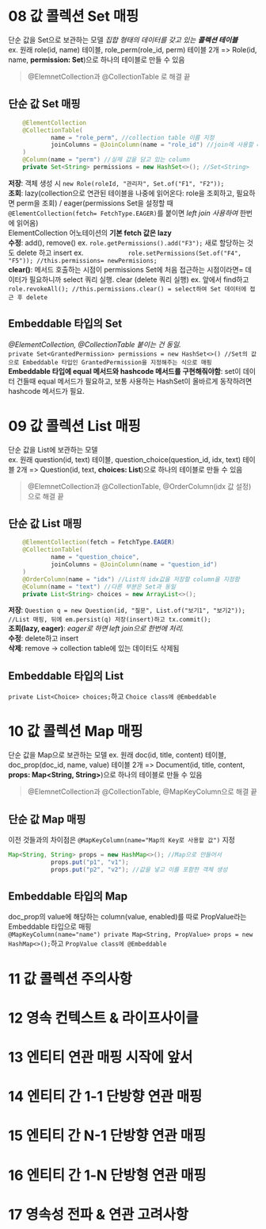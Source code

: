 # 08 값 콜렉션 Set 매핑
단순 값을 Set으로 보관하는 모델
*집합 형태의 데이터를 갖고 있는 **콜렉션 테이블***  
ex. 원래 role(id, name) 테이블, role_perm(role_id, perm) 테이블 2개 => Role(id, name, **permission: Set<String>**)으로 하나의 테이블로 만들 수 있음  
> @ElemnetCollection과 @CollectionTable 로 해결 끝  
## 단순 값 Set 매핑
```java
    @ElementCollection
    @CollectionTable(
            name = "role_perm", //collection table 이름 지정
            joinColumns = @JoinColumn(name = "role_id") //join에 사용할 column 지정
    )
    @Column(name = "perm") //실제 값을 담고 있는 column
    private Set<String> permissions = new HashSet<>(); //Set<String>
```
**저장**: 객체 생성 시 ```new Role(roleId, "관리자", Set.of("F1", "F2")); ```   
**조회**: lazy(collection으로 연관된 테이블을 나중에 읽어온다: role을 조회하고, 필요하면 perm을 조회) / eager(permissions Set을 설정할 때 ```@ElementCollection(fetch= FetchType.EAGER)```를 붙이면 *left join 사용하여* 한번에 읽어옴)  
ElementCollection 어노테이션의 **기본 fetch 값은 lazy**  
**수정**: add(), remove()  ex. ```role.getPermissions().add("F3");```
새로 할당하는 것도 delete 하고 insert  ex. ```            role.setPermissions(Set.of("F4", "F5")); //this.permissions= newPermisions;```  
**clear()**: 메서드 호출하는 시점이 permissions Set에 처음 접근하는 시점이라면= 데이터가 필요하니까 select 쿼리 실행. clear (delete 쿼리 실행)
ex. 앞에서 find하고 ```role.revokeAll(); //this.permissions.clear() = select하여 Set 데이터에 접근 후 delete```  
## Embeddable 타입의 Set
*@ElementCollection, @CollectionTable 붙이는 건 동일.*   
```private Set<GrantedPermission> permissions = new HashSet<>() //Set의 값으로 Embeddable 타입인 GrantedPermission을 지정해주는 식으로 매핑```   
**Embeddable 타입에 equal 메서드와 hashcode 메서드를 구현해줘야함**: set이 데이터 건들때 equal 메서드가 필요하고, 보통 사용하는 HashSet이 올바르게 동작하려면 hashcode 메서드가 필요.  
   
# 09 값 콜렉션 List 매핑
단순 값을 List에 보관하는 모델  
ex. 원래 question(id, text) 테이블, question_choice(question_id, idx, text) 테이블 2개 => Question(id, text, **choices: List<String>**)으로 하나의 테이블로 만들 수 있음  
> @ElemnetCollection과 @CollectionTable, @OrderColumn(idx 값 설정) 으로 해결 끝  
## 단순 값 List 매핑
```java
    @ElementCollection(fetch = FetchType.EAGER)
    @CollectionTable(
            name = "question_choice",
            joinColumns = @JoinColumn(name = "question_id")
    )
    @OrderColumn(name = "idx") //List의 idx값을 저장할 column을 지정함
    @Column(name = "text") //다른 부분은 Set과 동일
    private List<String> choices = new ArrayList<>();
```  
**저장**: ```Question q = new Question(id, "질문", List.of("보기1", "보기2")); //List 매핑, 뒤에 em.persist(q) 저장(insert)하고 tx.commit();```  
**조회(lazy, eager)**: *eager로 하면 left join으로 한번에 처리.*  
**수정**: delete하고 insert  
**삭제**: remove -> collection table에 있는 데이터도 삭제됨   
## Embeddable 타입의 List
```private List<Choice> choices;```하고 ```Choice class에 @Embeddable```
  
# 10 값 콜렉션 Map 매핑
단순 값을 Map으로 보관하는 모델
ex. 원래 doc(id, title, content) 테이블, doc_prop(doc_id, name, value) 테이블 2개 => Document(id, title, content, **props: Map<String, String>**)으로 하나의 테이블로 만들 수 있음  
> @ElemnetCollection과 @CollectionTable, @MapKeyColumn으로 해결 끝 
## 단순 값 Map 매핑
이전 것들과의 차이점은 ```@MapKeyColumn(name="Map의 Key로 사용할 값")``` 지정  
```java
Map<String, String> props = new HashMap<>(); //Map으로 만들어서
            props.put("p1", "v1");
            props.put("p2", "v2"); //값을 넣고 이를 포함한 객체 생성
```  
## Embeddable 타입의 Map
doc_prop의 value에 해당하는 column(value, enabled)를 따로 PropValue라는 Embeddable 타입으로 매핑  
```@MapKeyColumn(name="name") private Map<String, PropValue> props = new HashMap<>();```하고 ```PropValue class에 @Embeddable```  


# 11 값 콜렉션 주의사항

# 12 영속 컨텍스트 & 라이프사이클

# 13 엔티티 연관 매핑 시작에 앞서

# 14 엔티티 간 1-1 단방향 연관 매핑

# 15 엔티티 간 N-1 단방향 연관 매핑

# 16 엔티티 간 1-N 단방형 연관 매핑

# 17 영속성 전파 & 연관 고려사항

